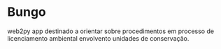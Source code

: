 # Bungo
web2py app destinado a orientar sobre procedimentos em processo de licenciamento ambiental envolvento unidades de conservação.
